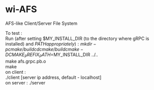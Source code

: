 # wi-AFS
AFS-like Client/Server File System

To test :   
  Run (after setting $MY_INSTALL_DIR (to the directory where gRPC is installed) and $PATH appropriately):  
    mkdir -p cmake/build  
    cd cmake/build  
    cmake -DCMAKE_PREFIX_PATH=$MY_INSTALL_DIR ../..  
    make afs.grpc.pb.o  
    make  
  on client :    
  ./client [server ip address, default - localhost]   
	on server : ./server
